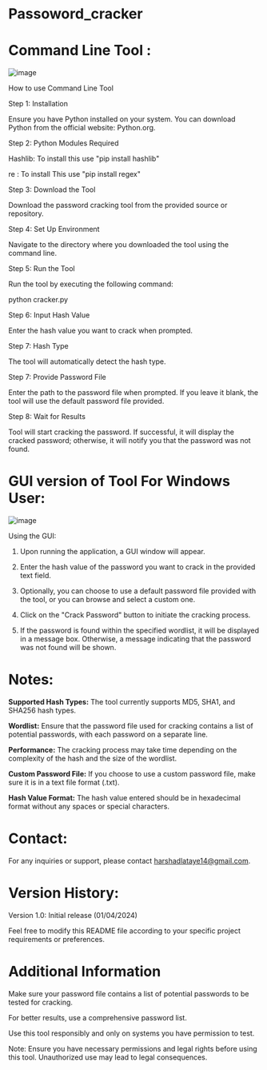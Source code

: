 # Passoword_cracker
# Command Line Tool :
![image](https://github.com/harshadlataye14/Password_cracker/assets/57581998/7e22c11d-917e-4e9a-bf63-94fd29a88e85)

How to use Command Line Tool

Step 1: Installation

Ensure you have Python installed on your system. You can download Python from the official website: Python.org.

Step 2: Python Modules Required

Hashlib: To install this use "pip install hashlib"

re : To install This use "pip install regex"

Step 3: Download the Tool

Download the password cracking tool from the provided source or repository.

Step 4: Set Up Environment

Navigate to the directory where you downloaded the tool using the command line.

Step 5: Run the Tool

Run the tool by executing the following command:

python cracker.py

Step 6: Input Hash Value

Enter the hash value you want to crack when prompted.

Step 7: Hash Type

The tool will automatically detect the hash type. 

Step 7: Provide Password File

Enter the path to the password file when prompted. If you leave it blank, the tool will use the default password file provided.

Step 8: Wait for Results

Tool will start cracking the password. If successful, it will display the cracked password; otherwise, it will notify you that the password was not found.



# GUI version of Tool For Windows User:
![image](https://github.com/harshadlataye14/Password_cracker/assets/57581998/b6c117bd-82b9-42a4-bdea-06c258884e07)


Using the GUI:

1. Upon running the application, a GUI window will appear.

2. Enter the hash value of the password you want to crack in the provided text field.

3. Optionally, you can choose to use a default password file provided with the tool, or you can browse and select a custom one.

4. Click on the "Crack Password" button to initiate the cracking process.

5. If the password is found within the specified wordlist, it will be displayed in a message box. Otherwise, a message indicating that the password was not found will be shown.




# Notes:

**Supported Hash Types:** The tool currently supports MD5, SHA1, and SHA256 hash types.

**Wordlist:** Ensure that the password file used for cracking contains a list of potential passwords, with each password on a separate line.

**Performance:** The cracking process may take time depending on the complexity of the hash and the size of the wordlist.

**Custom Password File:** If you choose to use a custom password file, make sure it is in a text file format (.txt).

**Hash Value Format:** The hash value entered should be in hexadecimal format without any spaces or special characters.




# Contact:
For any inquiries or support, please contact harshadlataye14@gmail.com.

# Version History:

Version 1.0: Initial release (01/04/2024)

Feel free to modify this README file according to your specific project requirements or preferences.

# Additional Information

Make sure your password file contains a list of potential passwords to be tested for cracking.

For better results, use a comprehensive password list.

Use this tool responsibly and only on systems you have permission to test.

Note: Ensure you have necessary permissions and legal rights before using this tool. Unauthorized use may lead to legal consequences.

